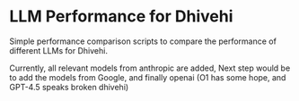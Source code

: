 # LLM Performance for Dhivehi

Simple performance comparison scripts to compare the performance of different LLMs for Dhivehi.

Currently, all relevant models from anthropic are added, Next step would be to add the models from Google, and finally
openai (O1 has some hope, and GPT-4.5 speaks broken dhivehi)